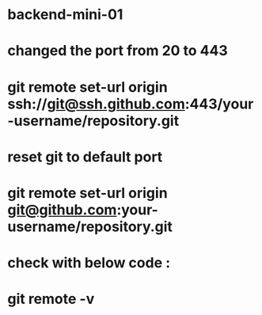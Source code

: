 # backend-mini-01

# changed the port from 20 to 443
# git remote set-url origin ssh://git@ssh.github.com:443/your-username/repository.git

# reset git to default port
# git remote set-url origin git@github.com:your-username/repository.git

# check with below code : 
# git remote -v
